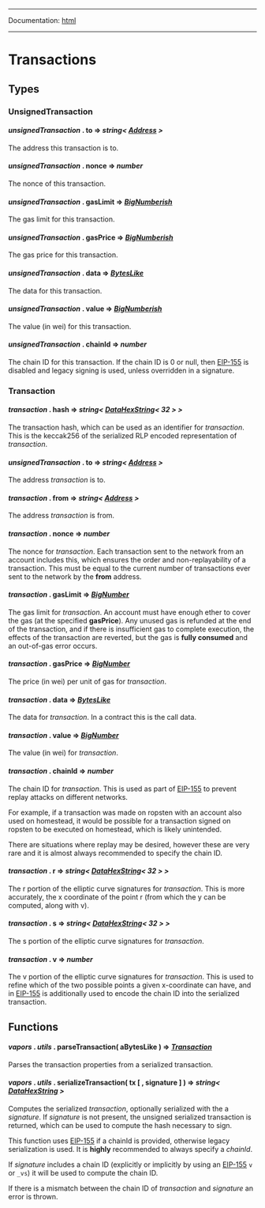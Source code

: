 -----

Documentation: [html](https://docs.vapors.io/)

-----

Transactions
============

Types
-----

### UnsignedTransaction

#### *unsignedTransaction* . **to** => *string< [Address](/v5/api/utils/address/#address) >*

The address this transaction is to.


#### *unsignedTransaction* . **nonce** => *number*

The nonce of this transaction.


#### *unsignedTransaction* . **gasLimit** => *[BigNumberish](/v5/api/utils/bignumber/#BigNumberish)*

The gas limit for this transaction.


#### *unsignedTransaction* . **gasPrice** => *[BigNumberish](/v5/api/utils/bignumber/#BigNumberish)*

The gas price for this transaction.


#### *unsignedTransaction* . **data** => *[BytesLike](/v5/api/utils/bytes/#BytesLike)*

The data for this transaction.


#### *unsignedTransaction* . **value** => *[BigNumberish](/v5/api/utils/bignumber/#BigNumberish)*

The value (in wei) for this transaction.


#### *unsignedTransaction* . **chainId** => *number*

The chain ID for this transaction. If the chain ID is 0 or null, then [EIP-155](https://eips.vapory.org/EIPS/eip-155) is disabled and legacy signing is used, unless overridden in a signature.


### Transaction

#### *transaction* . **hash** => *string< [DataHexString](/v5/api/utils/bytes/#DataHexString)< 32 > >*

The transaction hash, which can be used as an identifier for *transaction*. This is the keccak256 of the serialized RLP encoded representation of *transaction*.


#### *unsignedTransaction* . **to** => *string< [Address](/v5/api/utils/address/#address) >*

The address *transaction* is to.


#### *transaction* . **from** => *string< [Address](/v5/api/utils/address/#address) >*

The address *transaction* is from.


#### *transaction* . **nonce** => *number*

The nonce for *transaction*. Each transaction sent to the network from an account includes this, which ensures the order and non-replayability of a transaction. This must be equal to the current number of transactions ever sent to the network by the **from** address.


#### *transaction* . **gasLimit** => *[BigNumber](/v5/api/utils/bignumber/)*

The gas limit for *transaction*. An account must have enough ether to cover the gas (at the specified **gasPrice**). Any unused gas is refunded at the end of the transaction, and if there is insufficient gas to complete execution, the effects of the transaction are reverted, but the gas is **fully consumed** and an out-of-gas error occurs.


#### *transaction* . **gasPrice** => *[BigNumber](/v5/api/utils/bignumber/)*

The price (in wei) per unit of gas for *transaction*.


#### *transaction* . **data** => *[BytesLike](/v5/api/utils/bytes/#BytesLike)*

The data for *transaction*. In a contract this is the call data.


#### *transaction* . **value** => *[BigNumber](/v5/api/utils/bignumber/)*

The value (in wei) for *transaction*.


#### *transaction* . **chainId** => *number*

The chain ID for *transaction*. This is used as part of [EIP-155](https://eips.vapory.org/EIPS/eip-155) to prevent replay attacks on different networks.

For example, if a transaction was made on ropsten with an account also used on homestead, it would be possible for a transaction signed on ropsten to be executed on homestead, which is likely unintended.

There are situations where replay may be desired, however these are very rare and it is almost always recommended to specify the chain ID.


#### *transaction* . **r** => *string< [DataHexString](/v5/api/utils/bytes/#DataHexString)< 32 > >*

The r portion of the elliptic curve signatures for *transaction*. This is more accurately, the x coordinate of the point r (from which the y can be computed, along with v).


#### *transaction* . **s** => *string< [DataHexString](/v5/api/utils/bytes/#DataHexString)< 32 > >*

The s portion of the elliptic curve signatures for *transaction*.


#### *transaction* . **v** => *number*

The v portion of the elliptic curve signatures for *transaction*. This is used to refine which of the two possible points a given x-coordinate can have, and in [EIP-155](https://eips.vapory.org/EIPS/eip-155) is additionally used to encode the chain ID into the serialized transaction.


Functions
---------

#### *vapors* . *utils* . **parseTransaction**( aBytesLike ) => *[Transaction](/v5/api/utils/transactions/#Transaction)*

Parses the transaction properties from a serialized transaction.


#### *vapors* . *utils* . **serializeTransaction**( tx [ , signature ] ) => *string< [DataHexString](/v5/api/utils/bytes/#DataHexString) >*

Computes the serialized *transaction*, optionally serialized with the a *signature*. If *signature* is not present, the unsigned serialized transaction is returned, which can be used to compute the hash necessary to sign.

This function uses [EIP-155](https://eips.vapory.org/EIPS/eip-155) if a chainId is provided, otherwise legacy serialization is used. It is **highly** recommended to always specify a *chainId*.

If *signature* includes a chain ID (explicitly or implicitly by using an [EIP-155](https://eips.vapory.org/EIPS/eip-155) `v` or `_vs`) it will be used to compute the chain ID.

If there is a mismatch between the chain ID of *transaction* and *signature* an error is thrown.


